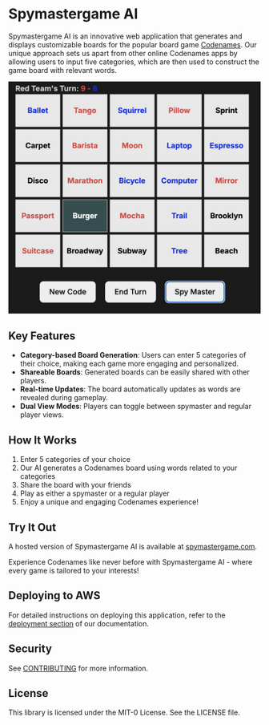 # Spymastergame AI

Spymastergame AI is an innovative web application that generates and displays customizable boards for the popular board game [Codenames](https://en.wikipedia.org/wiki/Codenames_(board_game)). Our unique approach sets us apart from other online Codenames apps by allowing users to input five categories, which are then used to construct the game board with relevant words.

![Spymaster view of board](./app/images/spymasterview.png)

## Key Features

- **Category-based Board Generation**: Users can enter 5 categories of their choice, making each game more engaging and personalized.
- **Shareable Boards**: Generated boards can be easily shared with other players.
- **Real-time Updates**: The board automatically updates as words are revealed during gameplay.
- **Dual View Modes**: Players can toggle between spymaster and regular player views.

## How It Works

1. Enter 5 categories of your choice
2. Our AI generates a Codenames board using words related to your categories
3. Share the board with your friends
4. Play as either a spymaster or a regular player
5. Enjoy a unique and engaging Codenames experience!

## Try It Out

A hosted version of Spymastergame AI is available at [spymastergame.com](https://spymastergame.com/).

Experience Codenames like never before with Spymastergame AI - where every game is tailored to your interests!

## Deploying to AWS

For detailed instructions on deploying this application, refer to the [deployment section](https://docs.amplify.aws/nextjs/start/quickstart/nextjs-app-router-client-components/#deploy-a-fullstack-app-to-aws) of our documentation.

## Security

See [CONTRIBUTING](CONTRIBUTING.md#security-issue-notifications) for more information.

## License

This library is licensed under the MIT-0 License. See the LICENSE file.
